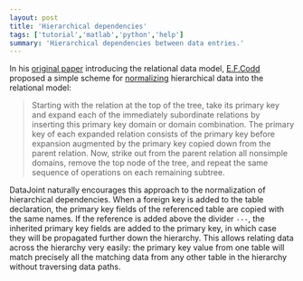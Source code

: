 ```yaml
---
layout: post
title: 'Hierarchical dependencies'
tags: ['tutorial','matlab','python','help']
summary: 'Hierarchical dependencies between data entries.'
---
```


In his [original paper](http://citeseerx.ist.psu.edu/viewdoc/download?doi=10.1.1.110.1845&rep=rep1&type=pdf) introducing the relational data model, [E.F.Codd](http://en.wikipedia.org/wiki/Edgar_F._Codd) proposed a simple scheme for [normalizing](http://code.google.com/p/datajoint/wiki/DataDefinition) hierarchical data into the relational model: 
> Starting with the relation at the top of the tree, take its primary key and expand each of the immediately subordinate relations by inserting this primary key domain or domain combination. The primary key of each expanded relation consists of the primary key before expansion augmented by the primary key copied down from the parent relation. Now, strike out from the parent relation all nonsimple domains, remove the top node of the tree, and repeat the same sequence of operations on each remaining subtree.

DataJoint naturally encourages this approach to the normalization of hierarchical dependencies. When a foreign key is added to the table declaration, the primary key fields of the referenced table are copied with the same names.  If the reference is added above the divider `---`, the inherited primary key fields are added to the primary key, in which case they will be propagated further down the hierarchy. This allows relating data across the hierarchy very easily: the primary key value from one table will match precisely all the matching data from any other table in the hierarchy without traversing data paths.